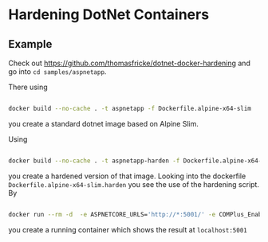 # Hardening DotNet Containers

## Example 

Check out https://github.com/thomasfricke/dotnet-docker-hardening and go into `cd samples/aspnetapp`. 

There using 

```bash 

docker build --no-cache . -t aspnetapp -f Dockerfile.alpine-x64-slim

``` 

you create a standard dotnet image based on Alpine Slim.

Using 

```bash

docker build --no-cache . -t aspnetapp-harden -f Dockerfile.alpine-x64-slim.harden 

```

you create a hardened version of that image. Looking into the dockerfile `Dockerfile.alpine-x64-slim.harden` you see the use of the hardening script. By 

```bash 

docker run --rm -d  -e ASPNETCORE_URLS='http://*:5001/' -e COMPlus_EnableDiagnostics=0 -e DOTNET_SYSTEM_GLOBALIZATION_INVARIANT=1  --name aspnetapp-harden -p 5001:5001 aspnetapp-harden

```

you create a running container which shows the result at `localhost:5001`
